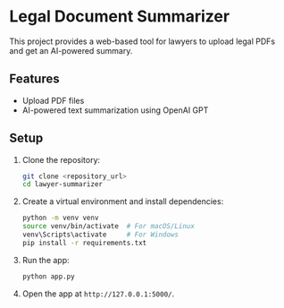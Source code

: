# Legal Document Summarizer

This project provides a web-based tool for lawyers to upload legal PDFs and get an AI-powered summary.

## Features
- Upload PDF files
- AI-powered text summarization using OpenAI GPT

## Setup
1. Clone the repository:
    ```bash
    git clone <repository_url>
    cd lawyer-summarizer
    ```

2. Create a virtual environment and install dependencies:
    ```bash
    python -m venv venv
    source venv/bin/activate  # For macOS/Linux
    venv\Scripts\activate     # For Windows
    pip install -r requirements.txt
    ```

3. Run the app:
    ```bash
    python app.py
    ```

4. Open the app at `http://127.0.0.1:5000/`.
